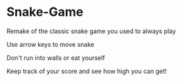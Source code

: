 # Snake-Game
Remake of the classic snake game you used to always play

Use arrow keys to move snake 

Don't run into walls or eat yourself

Keep track of your score and see how high you can get!
